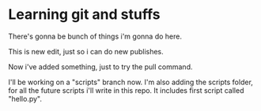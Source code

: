 # Learning git and stuffs

There's gonna be bunch of things i'm gonna do here.

This is new edit, just so i can do new publishes.

Now i've added something, just to try the pull command.

I'll be working on a "scripts" branch now.
I'm also adding the scripts folder, for all the future scripts i'll write in this repo.
It includes first script called "hello.py".